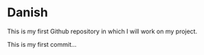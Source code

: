 # Danish
This is my first Github repository in which I will work on my project.

This is my first commit...
